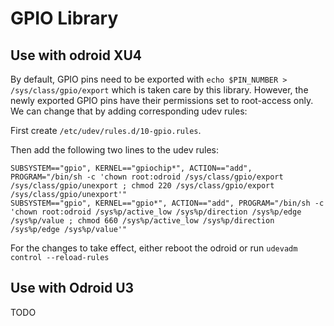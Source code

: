 GPIO Library
============

Use with odroid XU4
-------------------
By default, GPIO pins need to be exported with
`echo $PIN_NUMBER > /sys/class/gpio/export`
which is taken care by this library. However, the newly exported GPIO pins
have their permissions set to root-access only. We can change that by adding
corresponding udev rules:

First create `/etc/udev/rules.d/10-gpio.rules`.

Then add the following two lines to the udev rules:
```
SUBSYSTEM=="gpio", KERNEL=="gpiochip*", ACTION=="add", PROGRAM="/bin/sh -c 'chown root:odroid /sys/class/gpio/export /sys/class/gpio/unexport ; chmod 220 /sys/class/gpio/export /sys/class/gpio/unexport'"
SUBSYSTEM=="gpio", KERNEL=="gpio*", ACTION=="add", PROGRAM="/bin/sh -c 'chown root:odroid /sys%p/active_low /sys%p/direction /sys%p/edge /sys%p/value ; chmod 660 /sys%p/active_low /sys%p/direction /sys%p/edge /sys%p/value'"
```

For the changes to take effect, either reboot the odroid or run
`udevadm control --reload-rules`


Use with Odroid U3
------------------
TODO
